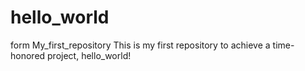 # hello_world
form My_first_repository
  This is my first repository to achieve a time-honored project, hello_world!
